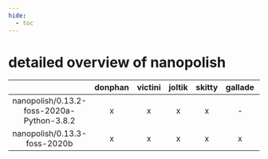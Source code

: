 ```yaml
---
hide:
  - toc
---
```


detailed overview of nanopolish
===============================

| |donphan|victini|joltik|skitty|gallade|accelgor|swalot|doduo|
| :---: | :---: | :---: | :---: | :---: | :---: | :---: | :---: | :---: |
|nanopolish/0.13.2-foss-2020a-Python-3.8.2|x|x|x|x|-|-|x|x|
|nanopolish/0.13.3-foss-2020b|x|x|x|x|x|-|x|x|
